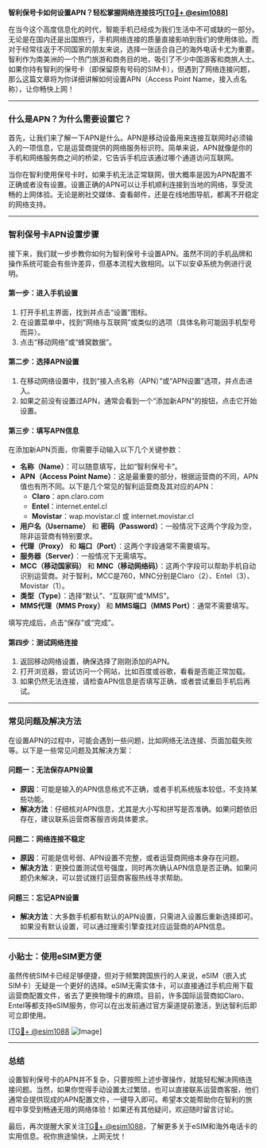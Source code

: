 **智利保号卡如何设置APN？轻松掌握网络连接技巧[[TG💪+ @esim1088](https://t.me/s/esim1088)]**

在当今这个高度信息化的时代，智能手机已经成为我们生活中不可或缺的一部分。无论是在国内还是出国旅行，手机网络连接的质量直接影响到我们的使用体验。而对于经常往返于不同国家的朋友来说，选择一张适合自己的海外电话卡尤为重要。智利作为南美洲的一个热门旅游和商务目的地，吸引了不少中国游客和商旅人士。如果你持有智利的保号卡（即保留原有号码的SIM卡），但遇到了网络连接问题，那么这篇文章将为你详细讲解如何设置APN（Access Point Name，接入点名称），让你畅快上网！

---

### **什么是APN？为什么需要设置它？**

首先，让我们来了解一下APN是什么。APN是移动设备用来连接互联网时必须输入的一项信息，它是运营商提供的网络服务标识符。简单来说，APN就像是你的手机和网络服务商之间的桥梁，它告诉手机应该通过哪个通道访问互联网。

当你在智利使用保号卡时，如果手机无法正常联网，很大概率是因为APN配置不正确或者没有设置。设置正确的APN可以让手机顺利连接到当地的网络，享受流畅的上网体验。无论是刷社交媒体、查看邮件，还是在线地图导航，都离不开稳定的网络支持。

---

### **智利保号卡APN设置步骤**

接下来，我们就一步步教你如何为智利保号卡设置APN。虽然不同的手机品牌和操作系统可能会有些许差异，但基本流程大致相同。以下以安卓系统为例进行说明。

#### **第一步：进入手机设置**
1. 打开手机主界面，找到并点击“设置”图标。
2. 在设置菜单中，找到“网络与互联网”或类似的选项（具体名称可能因手机型号而异）。
3. 点击“移动网络”或“蜂窝数据”。

#### **第二步：选择APN设置**
1. 在移动网络设置中，找到“接入点名称（APN）”或“APN设置”选项，并点击进入。
2. 如果之前没有设置过APN，通常会看到一个“添加新APN”的按钮，点击它开始设置。

#### **第三步：填写APN信息**
在添加新APN页面，你需要手动输入以下几个关键参数：

- **名称（Name）**：可以随意填写，比如“智利保号卡”。
- **APN（Access Point Name）**：这是最重要的部分，根据运营商的不同，APN值也有所不同。以下是几个常见的智利运营商及其对应的APN：
  - **Claro**：apn.claro.com
  - **Entel**：internet.entel.cl
  - **Movistar**：wap.movistar.cl 或 internet.movistar.cl
- **用户名（Username）** 和 **密码（Password）**：一般情况下这两个字段为空，除非运营商有特别要求。
- **代理（Proxy）** 和 **端口（Port）**：这两个字段通常不需要填写。
- **服务器（Server）**：一般情况下无需填写。
- **MCC（移动国家码）** 和 **MNC（移动网络码）**：这两个字段可以帮助手机自动识别运营商。对于智利，MCC是760，MNC分别是Claro（2）、Entel（3）、Movistar（1）。
- **类型（Type）**：选择“默认”、“互联网”或“MMS”。
- **MMS代理（MMS Proxy）** 和 **MMS端口（MMS Port）**：通常不需要填写。

填写完成后，点击“保存”或“完成”。

#### **第四步：测试网络连接**
1. 返回移动网络设置，确保选择了刚刚添加的APN。
2. 打开浏览器，尝试访问一个网站，比如百度或谷歌，看看是否能正常加载。
3. 如果仍然无法连接，请检查APN信息是否填写正确，或者尝试重启手机后再试。

---

### **常见问题及解决方法**

在设置APN的过程中，可能会遇到一些问题，比如网络无法连接、页面加载失败等。以下是一些常见问题及其解决方案：

#### **问题一：无法保存APN设置**
- **原因**：可能是输入的APN信息格式不正确，或者手机系统版本较低，不支持某些功能。
- **解决方法**：仔细核对APN信息，尤其是大小写和拼写是否准确。如果问题依旧存在，建议联系运营商客服咨询具体要求。

#### **问题二：网络连接不稳定**
- **原因**：可能是信号弱、APN设置不完整，或者运营商网络本身存在问题。
- **解决方法**：更换位置测试信号强度，同时再次确认APN信息是否正确。如果问题仍未解决，可以尝试拨打运营商客服热线寻求帮助。

#### **问题三：忘记APN设置**
- **解决方法**：大多数手机都有默认的APN设置，只需进入设置后重新选择即可。如果没有默认设置，可以通过搜索引擎查找对应运营商的APN信息。

---

### **小贴士：使用eSIM更方便**

虽然传统SIM卡已经足够便捷，但对于频繁跨国旅行的人来说，eSIM（嵌入式SIM卡）无疑是一个更好的选择。eSIM无需实体卡，可以直接通过手机应用下载运营商配置文件，省去了更换物理卡的麻烦。目前，许多国际运营商如Claro、Entel等都支持eSIM服务，你可以在出发前通过官方渠道提前激活，到达智利后即可立即使用。

[[TG💪+ @esim1088](https://t.me/s/esim1088) ![Image](https://i.postimg.cc/4NQfJmqS/Snipaste-2025-05-13-00-14-12.png)]

---

### **总结**

设置智利保号卡的APN并不复杂，只要按照上述步骤操作，就能轻松解决网络连接问题。当然，如果你觉得手动设置太过繁琐，也可以直接联系运营商客服，他们通常会提供现成的APN配置文件，一键导入即可。希望本文能帮助你在智利的旅程中享受到畅通无阻的网络体验！如果还有其他疑问，欢迎随时留言讨论。

最后，再次提醒大家关注[TG💪+ @esim1088](https://t.me/s/esim1088)，了解更多关于eSIM和海外电话卡的实用信息。祝你旅途愉快，上网无忧！